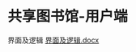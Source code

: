 # 共享图书馆-用户端
界面及逻辑
[界面及逻辑.docx](https://github.com/Roywhite/bookstore_user_app/files/11189993/default.docx)
